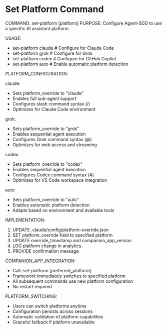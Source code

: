 # Set Platform Command

COMMAND: set-platform [platform]
PURPOSE: Configure Agent-SDD to use a specific AI assistant platform

USAGE:
- set-platform claude    # Configure for Claude Code
- set-platform grok      # Configure for Grok
- set-platform codex     # Configure for GitHub Copilot
- set-platform auto      # Enable automatic platform detection

PLATFORM_CONFIGURATION:

claude:
  - Sets platform_override to "claude"
  - Enables full sub-agent support
  - Configures slash command syntax (/)
  - Optimizes for Claude Code environment

grok:
  - Sets platform_override to "grok"
  - Enables sequential agent execution
  - Configures Grok command syntax (@)
  - Optimizes for web access and streaming

codex:
  - Sets platform_override to "codex"
  - Enables sequential agent execution
  - Configures Codex command syntax (#)
  - Optimizes for VS Code workspace integration

auto:
  - Sets platform_override to "auto"
  - Enables automatic platform detection
  - Adapts based on environment and available tools

IMPLEMENTATION:
1. UPDATE .claude/config/platform-override.json
2. SET platform_override field to specified platform
3. UPDATE override_timestamp and companion_app_version
4. LOG platform change in analytics
5. PROVIDE confirmation message

COMPANION_APP_INTEGRATION:
- Call: set-platform [preferred_platform]
- Framework immediately switches to specified platform
- All subsequent commands use new platform configuration
- No restart required

PLATFORM_SWITCHING:
- Users can switch platforms anytime
- Configuration persists across sessions
- Automatic validation of platform capabilities
- Graceful fallback if platform unavailable
